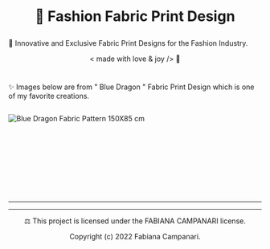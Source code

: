 # <p align="center"> 👗 Fashion Fabric Print Design </p>

🌟 Innovative and Exclusive Fabric Print Designs for the Fashion Industry.  

 <p align="center"> < made with love & joy /> 🤎 </p>
 
 #
 
✨ Images below are from " Blue Dragon " Fabric Print Design which is one of my favorite creations.
 
  <p align="center">
 <img src="" />
   
   ![Blue Dragon Fabric Pattern 150X85 cm](https://user-images.githubusercontent.com/113218619/210438695-3090a4d4-d53b-428e-ba6b-c56e44c1105e.jpeg)

 #

 <p align="center">
  <img src="" />
  
#
 
  <p align="center">
  <img src="" />

   #
   
   <p align="center">
  <img src="" />
   
   #
   
____________________________________________________________________________

______________________________________________________________________


<p align="center"> ⚖︎ This project is licensed under the FABIANA CAMPANARI license. </p>

<p align="center"> Copyright (c) 2022 Fabiana Campanari. </p>



